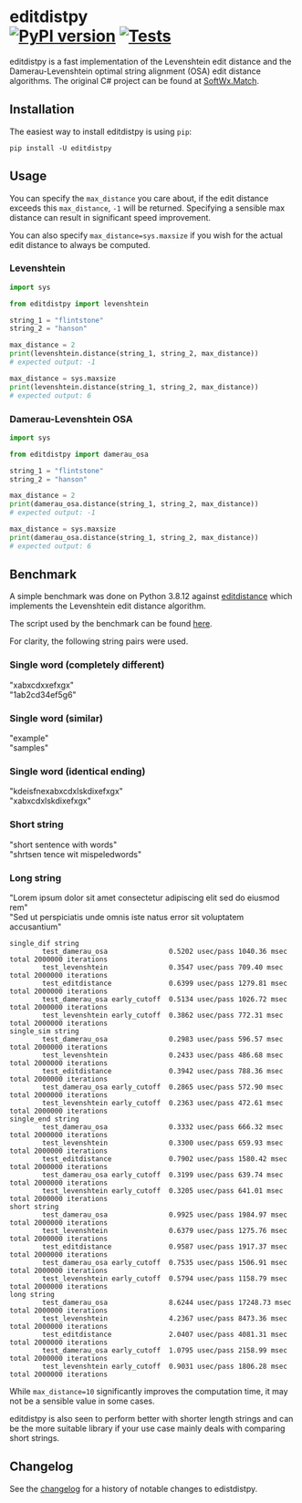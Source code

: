editdistpy <br>
[![PyPI version](https://badge.fury.io/py/editdistpy.svg)](https://badge.fury.io/py/editdistpy)
[![Tests](https://github.com/mammothb/editdistpy/actions/workflows/tests.yml/badge.svg)](https://github.com/mammothb/editdistpy/actions/workflows/tests.yml)
========

editdistpy is a fast implementation of the Levenshtein edit distance and
the Damerau-Levenshtein optimal string alignment (OSA) edit distance
algorithms. The original C# project can be found at [SoftWx.Match](https://github.com/softwx/SoftWx.Match).

## Installation

The easiest way to install editdistpy is using `pip`:
```
pip install -U editdistpy
```

## Usage

You can specify the `max_distance` you care about, if the edit distance exceeds
this `max_distance`, `-1` will be returned. Specifying a sensible max distance
can result in significant speed improvement.

You can also specify `max_distance=sys.maxsize` if you wish for the actual edit
distance to always be computed.

### Levenshtein

```python
import sys

from editdistpy import levenshtein

string_1 = "flintstone"
string_2 = "hanson"

max_distance = 2
print(levenshtein.distance(string_1, string_2, max_distance))
# expected output: -1

max_distance = sys.maxsize
print(levenshtein.distance(string_1, string_2, max_distance))
# expected output: 6
```

### Damerau-Levenshtein OSA

```python
import sys

from editdistpy import damerau_osa

string_1 = "flintstone"
string_2 = "hanson"

max_distance = 2
print(damerau_osa.distance(string_1, string_2, max_distance))
# expected output: -1

max_distance = sys.maxsize
print(damerau_osa.distance(string_1, string_2, max_distance))
# expected output: 6
```

## Benchmark

A simple benchmark was done on Python 3.8.12 against [editdistance](https://github.com/roy-ht/editdistance) which implements the Levenshtein edit distance
algorithm.

The script used by the benchmark can be found [here](https://github.com/mammothb/editdistpy/blob/master/tests/benchmarks.py).

For clarity, the following string pairs were used.

### Single word (completely different)
"xabxcdxxefxgx"<br>
"1ab2cd34ef5g6"

### Single word (similar)
"example" <br>
"samples"

### Single word (identical ending)
"kdeisfnexabxcdxlskdixefxgx"<br>
"xabxcdxlskdixefxgx"

### Short string
"short sentence with words"<br>
"shrtsen tence wit mispeledwords"

### Long string
"Lorem ipsum dolor sit amet consectetur adipiscing elit sed do eiusmod rem"<br>
"Sed ut perspiciatis unde omnis iste natus error sit voluptatem accusantium"

```
single_dif string
        test_damerau_osa               0.5202 usec/pass 1040.36 msec total 2000000 iterations
        test_levenshtein               0.3547 usec/pass 709.40 msec total 2000000 iterations
        test_editdistance              0.6399 usec/pass 1279.81 msec total 2000000 iterations
        test_damerau_osa early_cutoff  0.5134 usec/pass 1026.72 msec total 2000000 iterations
        test_levenshtein early_cutoff  0.3862 usec/pass 772.31 msec total 2000000 iterations
single_sim string
        test_damerau_osa               0.2983 usec/pass 596.57 msec total 2000000 iterations
        test_levenshtein               0.2433 usec/pass 486.68 msec total 2000000 iterations
        test_editdistance              0.3942 usec/pass 788.36 msec total 2000000 iterations
        test_damerau_osa early_cutoff  0.2865 usec/pass 572.90 msec total 2000000 iterations
        test_levenshtein early_cutoff  0.2363 usec/pass 472.61 msec total 2000000 iterations
single_end string
        test_damerau_osa               0.3332 usec/pass 666.32 msec total 2000000 iterations
        test_levenshtein               0.3300 usec/pass 659.93 msec total 2000000 iterations
        test_editdistance              0.7902 usec/pass 1580.42 msec total 2000000 iterations
        test_damerau_osa early_cutoff  0.3199 usec/pass 639.74 msec total 2000000 iterations
        test_levenshtein early_cutoff  0.3205 usec/pass 641.01 msec total 2000000 iterations
short string
        test_damerau_osa               0.9925 usec/pass 1984.97 msec total 2000000 iterations
        test_levenshtein               0.6379 usec/pass 1275.76 msec total 2000000 iterations
        test_editdistance              0.9587 usec/pass 1917.37 msec total 2000000 iterations
        test_damerau_osa early_cutoff  0.7535 usec/pass 1506.91 msec total 2000000 iterations
        test_levenshtein early_cutoff  0.5794 usec/pass 1158.79 msec total 2000000 iterations
long string
        test_damerau_osa               8.6244 usec/pass 17248.73 msec total 2000000 iterations
        test_levenshtein               4.2367 usec/pass 8473.36 msec total 2000000 iterations
        test_editdistance              2.0407 usec/pass 4081.31 msec total 2000000 iterations
        test_damerau_osa early_cutoff  1.0795 usec/pass 2158.99 msec total 2000000 iterations
        test_levenshtein early_cutoff  0.9031 usec/pass 1806.28 msec total 2000000 iterations
```

While `max_distance=10` significantly improves the computation time, it may not
be a sensible value in some cases.

editdistpy is also seen to perform better with shorter length strings and can
be the more suitable library if your use case mainly deals with comparing short
strings.

## Changelog

See the [changelog](https://github.com/mammothb/editdistpy/blob/master/CHANGELOG.md) for a history of notable changes to edistdistpy.
